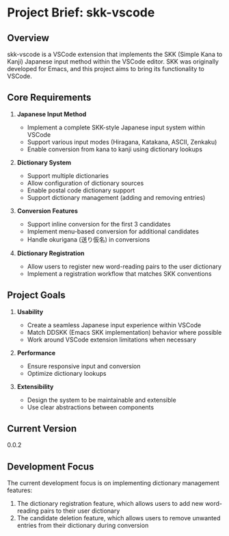 # Project Brief: skk-vscode

## Overview
skk-vscode is a VSCode extension that implements the SKK (Simple Kana to Kanji) Japanese input method within the VSCode editor. SKK was originally developed for Emacs, and this project aims to bring its functionality to VSCode.

## Core Requirements

1. **Japanese Input Method**
   - Implement a complete SKK-style Japanese input system within VSCode
   - Support various input modes (Hiragana, Katakana, ASCII, Zenkaku)
   - Enable conversion from kana to kanji using dictionary lookups

2. **Dictionary System**
   - Support multiple dictionaries
   - Allow configuration of dictionary sources
   - Enable postal code dictionary support
   - Support dictionary management (adding and removing entries)

3. **Conversion Features**
   - Support inline conversion for the first 3 candidates
   - Implement menu-based conversion for additional candidates
   - Handle okurigana (送り仮名) in conversions

4. **Dictionary Registration**
   - Allow users to register new word-reading pairs to the user dictionary
   - Implement a registration workflow that matches SKK conventions

## Project Goals

1. **Usability**
   - Create a seamless Japanese input experience within VSCode
   - Match DDSKK (Emacs SKK implementation) behavior where possible
   - Work around VSCode extension limitations when necessary

2. **Performance**
   - Ensure responsive input and conversion
   - Optimize dictionary lookups

3. **Extensibility**
   - Design the system to be maintainable and extensible
   - Use clear abstractions between components

## Current Version
0.0.2

## Development Focus
The current development focus is on implementing dictionary management features:
1. The dictionary registration feature, which allows users to add new word-reading pairs to their user dictionary
2. The candidate deletion feature, which allows users to remove unwanted entries from their dictionary during conversion
